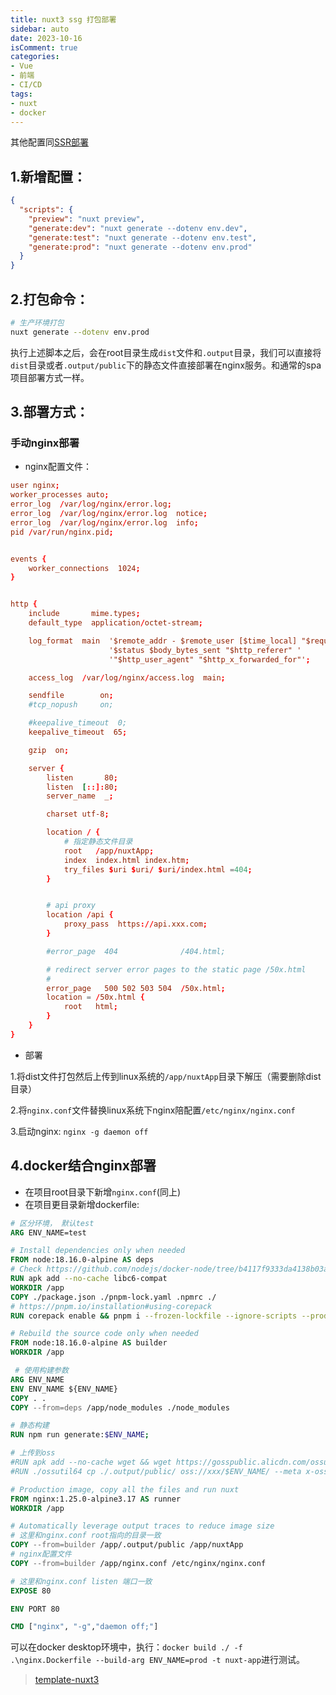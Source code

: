 ```yaml
---
title: nuxt3 ssg 打包部署
sidebar: auto
date: 2023-10-16
isComment: true
categories: 
- Vue
- 前端
- CI/CD
tags: 
- nuxt
- docker
---
```


其他配置同[SSR部署](./nuxt3-ssr.md)

## 1.新增配置：
```json
{
  "scripts": {
    "preview": "nuxt preview",
    "generate:dev": "nuxt generate --dotenv env.dev",
    "generate:test": "nuxt generate --dotenv env.test",
    "generate:prod": "nuxt generate --dotenv env.prod"
  }
}
```

## 2.打包命令：
```bash
# 生产环境打包
nuxt generate --dotenv env.prod
```
执行上述脚本之后，会在root目录生成`dist`文件和`.output`目录，我们可以直接将`dist`目录或者`.output/public`下的静态文件直接部署在nginx服务。和通常的spa项目部署方式一样。

## 3.部署方式：
### 手动nginx部署
+ nginx配置文件：

```conf
user nginx;
worker_processes auto;
error_log  /var/log/nginx/error.log;
error_log  /var/log/nginx/error.log  notice;
error_log  /var/log/nginx/error.log  info;
pid /var/run/nginx.pid;


events {
    worker_connections  1024;
}


http {
    include       mime.types;
    default_type  application/octet-stream;

    log_format  main  '$remote_addr - $remote_user [$time_local] "$request" '
                      '$status $body_bytes_sent "$http_referer" '
                      '"$http_user_agent" "$http_x_forwarded_for"';

    access_log  /var/log/nginx/access.log  main;

    sendfile        on;
    #tcp_nopush     on;

    #keepalive_timeout  0;
    keepalive_timeout  65;

    gzip  on;

    server {
        listen       80;
        listen  [::]:80;
        server_name  _;

        charset utf-8;

        location / {
            # 指定静态文件目录
            root   /app/nuxtApp;
            index  index.html index.htm;
            try_files $uri $uri/ $uri/index.html =404;
        }


        # api proxy
        location /api {
            proxy_pass  https://api.xxx.com;
        }

        #error_page  404              /404.html;

        # redirect server error pages to the static page /50x.html
        #
        error_page   500 502 503 504  /50x.html;
        location = /50x.html {
            root   html;
        }
    }
}

```



+ 部署

1.将dist文件打包然后上传到linux系统的`/app/nuxtApp`目录下解压（需要删除dist目录）

2.将`nginx.conf`文件替换linux系统下nginx陪配置`/etc/nginx/nginx.conf`

3.启动nginx: `nginx -g daemon off`

## 4.docker结合nginx部署

+ 在项目root目录下新增`nginx.conf`(同上)
+ 在项目更目录新增dockerfile:
```dockerfile
# 区分环境， 默认test
ARG ENV_NAME=test

# Install dependencies only when needed
FROM node:18.16.0-alpine AS deps
# Check https://github.com/nodejs/docker-node/tree/b4117f9333da4138b03a546ec926ef50a31506c3#nodealpine to understand why libc6-compat might be needed.
RUN apk add --no-cache libc6-compat
WORKDIR /app
COPY ./package.json ./pnpm-lock.yaml .npmrc ./
# https://pnpm.io/installation#using-corepack
RUN corepack enable && pnpm i --frozen-lockfile --ignore-scripts --production

# Rebuild the source code only when needed
FROM node:18.16.0-alpine AS builder
WORKDIR /app

 # 使用构建参数
ARG ENV_NAME
ENV ENV_NAME ${ENV_NAME}
COPY . .
COPY --from=deps /app/node_modules ./node_modules

# 静态构建
RUN npm run generate:$ENV_NAME;

# 上传到oss
#RUN apk add --no-cache wget && wget https://gosspublic.alicdn.com/ossutil/1.7.13/ossutil64 && chmod 755 ossutil64 && ./ossutil64 config -e oss-cn-xxx.aliyuncs.com -i yourSecret -k yourKey && ./ossutil64 -v
#RUN ./ossutil64 cp ./.output/public/ oss://xxx/$ENV_NAME/ --meta x-oss-object-acl:public-read  -r -f

# Production image, copy all the files and run nuxt
FROM nginx:1.25.0-alpine3.17 AS runner
WORKDIR /app

# Automatically leverage output traces to reduce image size
# 这里和nginx.conf root指向的目录一致
COPY --from=builder /app/.output/public /app/nuxtApp
# nginx配置文件
COPY --from=builder /app/nginx.conf /etc/nginx/nginx.conf

# 这里和nginx.conf listen 端口一致
EXPOSE 80

ENV PORT 80

CMD ["nginx", "-g","daemon off;"]
```
可以在docker desktop环境中，执行：`docker build ./ -f .\nginx.Dockerfile --build-arg ENV_NAME=prod -t nuxt-app`进行测试。

> [template-nuxt3](https://gitee.com/keekuun/create-ikun/tree/master/template-nuxt3)
